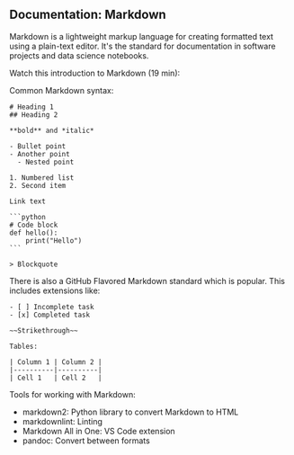 ## Documentation: Markdown

Markdown is a lightweight markup language for creating formatted text using a plain-text editor. It's the standard for documentation in software projects and data science notebooks.

Watch this introduction to Markdown (19 min):

[]()

Common Markdown syntax:

````
# Heading 1
## Heading 2

**bold** and *italic*

- Bullet point
- Another point
  - Nested point

1. Numbered list
2. Second item

Link text

```python
# Code block
def hello():
    print("Hello")
```

> Blockquote
````

There is also a GitHub Flavored Markdown standard which is popular. This includes extensions like:

```
- [ ] Incomplete task
- [x] Completed task

~~Strikethrough~~

Tables:

| Column 1 | Column 2 |
|----------|----------|
| Cell 1   | Cell 2   |

```

Tools for working with Markdown:

- markdown2: Python library to convert Markdown to HTML
- markdownlint: Linting
- Markdown All in One: VS Code extension
- pandoc: Convert between formats